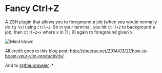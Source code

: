 Fancy Ctrl+Z
============

A ZSH plugin that allows you to foreground a job (when you
would normally do `fg %x`) using `Ctrl+Z`. So in your terminal, you hit `Ctrl+Z`
to background a job, then `Ctrl+Z+x` where x in [1 ; 9] again to foreground given x.

![Mind blown](http://www.reactiongifs.com/wp-content/uploads/2011/09/mind_blown.gif)

All credit goes to this blog post: http://sheerun.net/2014/03/21/how-to-boost-your-vim-productivity/.

And to [@theunraveler](https://github.com/theunraveler/) :*